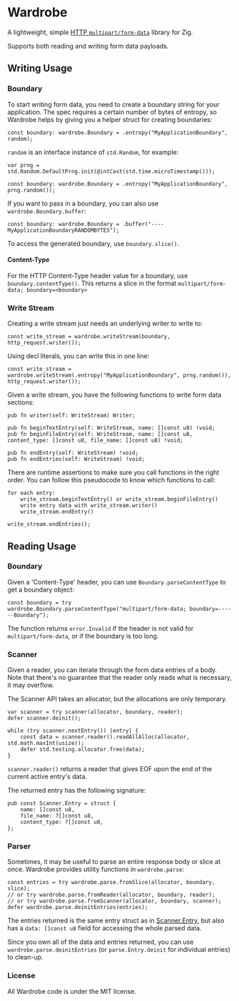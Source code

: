 # Wardrobe

A lightweight, simple [HTTP `multipart/form-data`](https://www.rfc-editor.org/rfc/rfc7578) library for Zig.

Supports both reading and writing form data payloads.

## Writing Usage

### Boundary
To start writing form data, you need to create a boundary string for your application. The spec requires
a certain number of bytes of entropy, so Wardrobe helps by giving you a helper struct for creating
boundaries:
```zig
const boundary: wardrobe.Boundary = .entropy("MyApplicationBoundary", random);
```

`random` is an interface instance of `std.Random`, for example:
```zig
var prng = std.Random.DefaultPrng.init(@intCast(std.time.microTimestamp()));

const boundary: wardrobe.Boundary = .entropy("MyApplicationBoundary", prng.random());
```

If you want to pass in a boundary, you can also use `wardrobe.Boundary.buffer`:

```zig
const boundary: wardrobe.Boundary = .buffer("----MyApplicationBoundaryRANDOMBYTES");
```

To access the generated boundary, use `boundary.slice()`.

#### Content-Type
For the HTTP Content-Type header value for a boundary, use `boundary.contentType()`. This returns a slice in the format
`multipart/form-data; boundary=<boundary>`

### Write Stream
Creating a write stream just needs an underlying writer to write to:
```zig
const write_stream = wardrobe.writeStream(boundary, http_request.writer());
```

Using decl literals, you can write this in one line:
```zig
const write_stream = wardrobe.writeStream(.entropy("MyApplicationBoundary", prng.random()), http_request.writer());
```

Given a write stream, you have the following functions to write form data sections:
```zig
pub fn writer(self: WriteStream) Writer;

pub fn beginTextEntry(self: WriteStream, name: []const u8) !void;
pub fn beginFileEntry(self: WriteStream, name: []const u8, content_type: []const u8, file_name: []const u8) !void;

pub fn endEntry(self: WriteStream) !void;
pub fn endEntries(self: WriteStream) !void;
```

There are runtime assertions to make sure you call functions in the right order. You can follow
this pseudocode to know which functions to call:

```
for each entry:
    write_stream.beginTextEntry() or write_stream.beginFileEntry()
    write entry data with write_stream.writer()
    write_stream.endEntry()

write_stream.endEntries();
```

## Reading Usage

### Boundary
Given a 'Content-Type' header, you can use `Boundary.parseContentType` to get a boundary object:
```zig
const boundary = try wardrobe.Boundary.parseContentType("multipart/form-data; boundary=------Boundary");
```

The function returns `error.Invalid` if the header is not valid for `multipart/form-data`, or if the boundary
is too long.

### Scanner
Given a reader, you can iterate through the form data entries of a body. Note that there's no guarantee that the reader
only reads what is necessary, it may overflow.

The Scanner API takes an allocator, but the allocations are only temporary.

```zig
var scanner = try scanner(allocator, boundary, reader);
defer scanner.deinit();

while (try scanner.nextEntry()) |entry| {
    const data = scanner.reader().readAllAlloc(allocator, std.math.maxInt(usize));
    defer std.testing.allocator.free(data);
}
``` 

`scanner.reader()` returns a reader that gives EOF upon the end of the current active entry's data.

The returned entry has the following signature:
```zig
pub const Scanner.Entry = struct {
    name: []const u8,
    file_name: ?[]const u8,
    content_type: ?[]const u8,
};
```

### Parser
Sometimes, it may be useful to parse an entire response body or slice at once. Wardrobe provides utility functions
in `wardrobe.parse`:
```zig
const entries = try wardrobe.parse.fromSlice(allocator, boundary, slice);
// or try wardrobe.parse.fromReader(allocator, boundary, reader);
// or try wardrobe.parse.fromScanner(allocator, boundary, scanner);
defer wardrobe.parse.deinitEntries(entries);
```

The entries returned is the same entry struct as in [Scanner.Entry](#scanner), but also has a `data: []const u8` field
for accessing the whole parsed data.

Since you own all of the data and entries returned, you can use `wardrobe.parse.deinitEntries`
(or `parse.Entry.deinit` for individual entries) to clean-up.

### License
All Wardrobe code is under the MIT license.